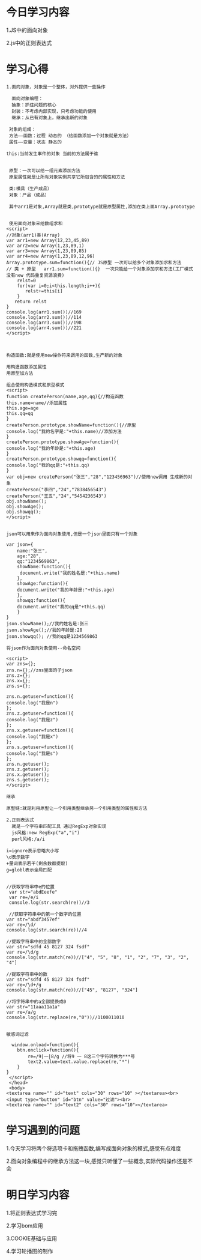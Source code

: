 # 今日学习内容

1.JS中的面向对象

2.js中的正则表达式

# 学习心得

    1.面向对象，对象是一个整体，对外提供一些操作
 
      面向对象编程：
      抽象：抓住问题的核心
      封装：不考虑内部实现，只考虑功能的使用
      继承：从已有对象上，继承出新的对象
     
     对象的组成：
     方法——函数：过程 动态的 （给函数添加一个对象就是方法）
     属性——变量：状态 静态的
     
    this:当前发生事件的对象 当前的方法属于谁
     
     
     原型：一次可以给一组元素添加方法
     原型属性就是让所有对象实例共享它所包含的的属性和方法
     
     类:模具（生产成品）
     对象：产品（成品）
     
     其中arr1是对象,Array就是类,prototype就是原型属性,添加在类上面Array.prototype
     
     
     使用面向对象来给数组求和
    <script>
    //对象(arr1)类(Array)
    var arr1=new Array(12,23,45,89)
    var arr2=new Array(1,23,89,1)
    var arr3=new Array(1,23,89,85)
    var arr4=new Array(1,23,89,12,96)
    Array.prototype.sum=function(){// JS原型 一次可以给多个对象添加求和方法
    // 类 + 原型   arr1.sum=function(){}  一次只能给一个对象添加求和方法(工厂模式 没有new 代码重复资源浪费)
        relst=0
        for(var i=0;i<this.length;i++){
           relst+=this[i]
        }
       return relst 
    }
    console.log(arr1.sum())//169
    console.log(arr2.sum())//114
    console.log(arr3.sum())//198
    console.log(arr4.sum())//221
    </script> 
 
 
 
    构造函数:就是使用new操作符来调用的函数,生产新的对象
    
    用构造函数添加属性
    用原型加方法
    
    组合使用构造模式和原型模式
    <script>
    function createPerson(name,age,qq){//构造函数
    this.name=name//添加属性
    this.age=age
    this.qq=qq
    }
    createPerson.prototype.showName=function(){//原型
    console.log("我的名字是:"+this.name)//添加方法
    }
    createPerson.prototype.showAge=function(){
    console.log("我的年龄是:"+this.age)
    }
    createPerson.prototype.showqq=function(){
    console.log("我的qq是:"+this.qq)
    }
    var obj=new createPerson("张三","28","123456963")//使用new调用 生成新的对象
    createPerson("李四","24","7838456543")
    createPerson("王五","24","5454236543")
    obj.showName();
    obj.showAge();
    obj.showqq();
    </script> 


    json可以用来作为面向对象使用,但是一个json里面只有一个对象
    
    var json={
        name:"张三",
        age:"28",
        qq:"1234569863",
        showName:function(){
         document.write("我的姓名是:"+this.name)
        },
        showAge:function(){
        document.write("我的年龄是:"+this.age)
        },
        showqq:function(){
        document.write("我的qq是"+this.qq) 
        }
    }
    json.showName();//我的姓名是:张三
    json.showAge();//我的年龄是:28
    json.showqq(); //我的qq是1234569863
    
    将json作为面向对象使用--命名空间
    
    <script>
    var zns={};
    zns.n={};//zns里面的子json
    zns.z={};
    zns.x={};
    zns.s={};

    zns.n.getuser=function(){
    console.log("我是n")
    };
    zns.z.getuser=function(){
    console.log("我是z")
    };
    zns.x.getuser=function(){
    console.log("我是x")
    };
    zns.s.getuser=function(){
    console.log("我是s")
    };
    zns.n.getuser();
    zns.z.getuser();
    zns.x.getuser();
    zns.s.getuser();
    </script>
    
    继承
    
    原型链:就是利用原型让一个引用类型继承另一个引用类型的属性和方法
    
    2.正则表达式
      就是一个字符串匹配工具 通过RegExp对象实现
      js风格:new RegExp("a","i")
      perl风格:/a/i
      
    i=ignore表示忽略大小写
    \d表示数字
    +量词表示若干(剩余数都提取)
    g=globl表示全局匹配

      
    //获取字符串中e的位置    
     var str="abdEeefe"
     var re=/e/i
     console.log(str.search(re))//3

     //获取字符串中的第一个数字的位置
    var str="abdf3457ef"
    var re=/\d/  
    console.log(str.search(re))//4

    //提取字符串中的全部数字
    var str="sdfd 45 8127 324 fsdf"
    var re=/\d/g
    console.log(str.match(re))//["4", "5", "8", "1", "2", "7", "3", "2", "4"]
   
    //提取字符串中的数
    var str="sdfd 45 8127 324 fsdf"
    var re=/\d+/g
    console.log(str.match(re))//["45", "8127", "324"]
  
    //将字符串中的a全部提换成0
    var str="11aaa11a1a"
    var re=/a/g
    console.log(str.replace(re,"0"))//1100011010
  
   
    敏感词过滤
    
      window.onload=function(){
        btn.onclick=function(){
            re=/9|一|8/g //将9 一 8这三个字符转换为***号
            text2.value=text.value.replace(re,"*")
        }
    }
     </script>
     </head>
     <body>
    <textarea name="" id="text" cols="30" rows="10" ></textarea><br>
    <input type="button" id="btn" value="过滤"><br>
    <textarea name="" id="text2" cols="30" rows="10"></textarea>

      
# 学习遇到的问题

1.今天学习将两个将选项卡和拖拽函数,编写成面向对象的模式,感觉有点难度

2.面向对象编程中的继承方法这一块,感觉只听懂了一些概念,实际代码操作还是不会


# 明日学习内容

1.将正则表达式学习完

2.学习bom应用

3.COOKIE基础与应用

4.学习轮播图的制作